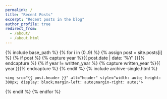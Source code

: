 ```yaml
---
permalink: /
title: "Recent Posts"
excerpt: "Recent posts in the blog"
author_profile: true
redirect_from: 
  - /about/
  - /about.html
---
```


{% include base_path %}
{% for i in (0..9) %}
  {% assign post = site.posts[i] %}
  {% if post %}
    {% capture year %}{{ post.date | date: '%Y' }}{% endcapture %}
    {% if year != written_year %}
      {% capture written_year %}{{ year }}{% endcapture %}
    {% endif %}
    {% include archive-single.html %}
    
    <img src="{{ post.header }}" alt="header" style="width: auto; height: 300px; display: block;margin-left: auto;margin-right: auto;">
  {% endif %}
{% endfor %}
